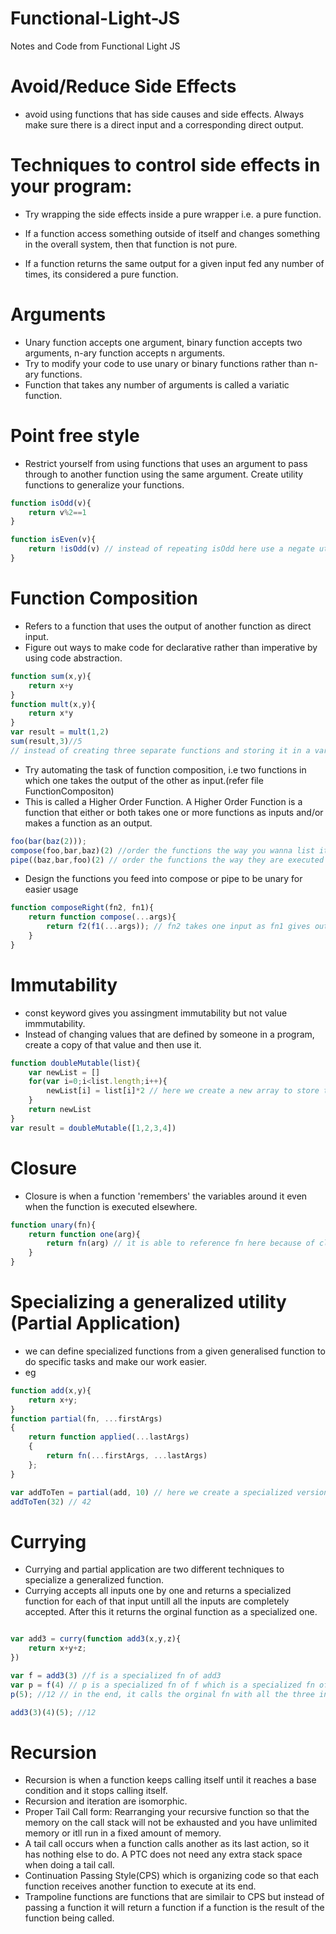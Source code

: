 # Functional-Light-JS
Notes and Code from Functional Light JS

# Avoid/Reduce Side Effects
* avoid using functions that has side causes and side effects. Always make sure there is a direct input and a corresponding direct output.

# Techniques to  control side effects in your program:
* Try wrapping the side effects inside a pure wrapper i.e. a pure function.

* If a function access something outside of itself and changes something in the overall system, then that function is not pure.

* If a function returns the same output for a given input fed any number of times, its considered a pure function.

# Arguments
* Unary function accepts one argument, binary function accepts two arguments, n-ary function accepts n arguments.
* Try to modify your code to use unary or binary functions rather than n-ary functions.
* Function that takes any number of arguments is called a variatic function.

# Point free style
* Restrict yourself from using functions that uses an argument to pass through to another function using the same argument. Create utility functions to generalize your functions.

```js
function isOdd(v){
    return v%2==1
}

function isEven(v){
    return !isOdd(v) // instead of repeating isOdd here use a negate utility function
}
```

# Function Composition

* Refers to a function that uses the output of another function as direct input.
* Figure out ways to make code for declarative rather than imperative by using code abstraction.

```js
function sum(x,y){
    return x+y
}
function mult(x,y){
    return x*y
}
var result = mult(1,2)
sum(result,3)//5
// instead of creating three separate functions and storing it in a variable to get a result, try making it in one complete step.
```

* Try automating the task of function composition, i.e two functions in which one takes the output of the other as input.(refer file FunctionCompositon)
* This is called a Higher Order Function. A Higher Order Function is a function that either or both takes one or more functions as inputs and/or makes a function as an output.

```js
foo(bar(baz(2)));
compose(foo,bar,baz)(2) //order the functions the way you wanna list it
pipe((baz,bar,foo)(2) // order the functions the way they are executed
```
* Design the functions you feed into compose or pipe to be unary for easier usage
```js 
function composeRight(fn2, fn1){
    return function compose(...args){
        return f2(f1(...args)); // fn2 takes one input as fn1 gives out only one output.Therefore make sure you feed unary functions.
    }
}
```
# Immutability
* const keyword gives you assingment immutability but not value immmutability.
* Instead of changing values that are defined by someone in a program, create a copy of that value and then use it.
``` js
function doubleMutable(list){
    var newList = []
    for(var i=0;i<list.length;i++){
        newList[i] = list[i]*2 // here we create a new array to store the changed values.
    }
    return newList
}
var result = doubleMutable([1,2,3,4])
```

# Closure
* Closure is when a function 'remembers' the variables around it even when the function is executed elsewhere.
``` js
function unary(fn){
    return function one(arg){
        return fn(arg) // it is able to reference fn here because of closure.
    }
}
```

# Specializing a generalized utility (Partial Application)
* we can define specialized functions from a given generalised function to do specific tasks and make our work easier.
* eg
``` js 
function add(x,y){
    return x+y;
}
function partial(fn, ...firstArgs)
{
    return function applied(...lastArgs)
    {
        return fn(...firstArgs, ...lastArgs)
    };
}

var addToTen = partial(add, 10) // here we create a specialized version of add to add 10 to any value.
addToTen(32) // 42
```
# Currying
* Currying and partial application are two different techniques to specialize a generalized function.
* Currying accepts all inputs one by one and returns  a specialized function for each of that input untill all the inputs are completely accepted. After this it returns the orginal function as a specialized one.

```js

var add3 = curry(function add3(x,y,z){
    return x+y+z;
})

var f = add3(3) //f is a specialized fn of add3
var p = f(4) // p is a specialized fn of f which is a specialized fn of add3
p(5); //12 // in the end, it calls the orginal fn with all the three inputs

add3(3)(4)(5); //12
```

# Recursion
* Recursion is when a function keeps calling itself until it reaches a base condition and it stops calling itself.
* Recursion and iteration are isomorphic.
* Proper Tail Call form: Rearranging your recursive function so that the memory on the call stack will not be exhausted and you have unlimited memory or itll run in a fixed amount of memory.
* A tail call occurs when a function calls another as its last action, so it has nothing else to do. A PTC does not need any extra stack space when doing a tail call.
* Continuation Passing Style(CPS) which is organizing code so that each function receives another function to execute at its end.
* Trampoline functions are functions that are similair to CPS but instead of passing a function it will return a function if a function is the result of the function being called.